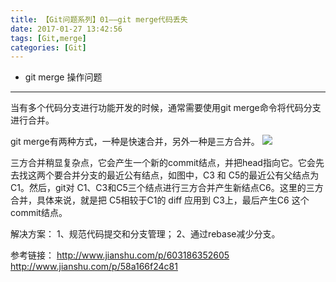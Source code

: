 ```yaml
---
title: 【Git问题系列】01——git merge代码丢失
date: 2017-01-27 13:42:56
tags: [Git,merge]
categories: [Git]
---
```

- git merge 操作问题
<!-- more -->

--------------------------------

当有多个代码分支进行功能开发的时候，通常需要使用git merge命令将代码分支进行合并。

git merge有两种方式，一种是快速合并，另外一种是三方合并。
![](http://upload-images.jianshu.io/upload_images/972306-c0cbace0c872146b.png?imageMogr2/auto-orient/strip%7CimageView2/2/w/1240)

三方合并稍显复杂点，它会产生一个新的commit结点，并把head指向它。它会先去找这两个要合并分支的最近公有结点，如图中，C3 和 C5的最近公有父结点为C1。然后，git对 C1、C3和C5三个结点进行三方合并产生新结点C6。这里的三方合并，具体来说，就是把 C5相较于C1的 diff 应用到 C3上，最后产生C6 这个commit结点。

解决方案：
1、规范代码提交和分支管理；
2、通过rebase减少分支。

参考链接：
http://www.jianshu.com/p/603186352605
http://www.jianshu.com/p/58a166f24c81